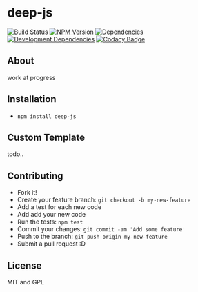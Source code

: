 # deep-js
[![Build Status](http://img.shields.io/travis/s-a/deep-js.svg?style=flat-square)](https://travis-ci.org/s-a/deep-js)
[![NPM Version](http://img.shields.io/npm/v/deep-js.svg?style=flat-square)](https://www.npmjs.org/package/deep-js)
[![Dependencies](https://img.shields.io/david/s-a/deep-js.svg)](#)
[![Development Dependencies](https://img.shields.io/david/dev/s-a/deep-js.svg)](#)
[![Codacy Badge](https://www.codacy.com/project/badge/8aa74aa187654e2c9333fda941d9eae5)](https://www.codacy.com/app/stephanahlf/deep-js)

## About
work at progress

## Installation

 - ```npm install deep-js```

## Custom Template
todo..


## Contributing

 - Fork it!
 - Create your feature branch: `git checkout -b my-new-feature`
 - Add a test for each new code
 - Add add your new code
 - Run the tests: `npm test`
 - Commit your changes: `git commit -am 'Add some feature'`
 - Push to the branch: `git push origin my-new-feature`
 - Submit a pull request :D


## License
MIT and GPL